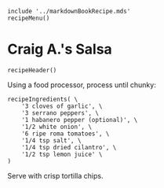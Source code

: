 ~~~ markdown-script
include '../markdownBookRecipe.mds'
recipeMenu()
~~~

# Craig A.'s Salsa

~~~ markdown-script
recipeHeader()
~~~

Using a food processor, process until chunky:

~~~ markdown-script
recipeIngredients( \
    '3 cloves of garlic', \
    '3 serrano peppers', \
    '1 habanero pepper (optional)', \
    '1/2 white onion', \
    '6 ripe roma tomatoes', \
    '1/4 tsp salt', \
    '1/4 tsp dried cilantro', \
    '1/2 tsp lemon juice' \
)
~~~

Serve with crisp tortilla chips.
